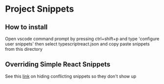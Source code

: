 
# Project Snippets

## How to install
Open vscode command prompt by pressing ctrl+shift+p and type 'configure user snippets' then select typescriptreact.json and copy paste snippets from this directory

## Overriding Simple React Snippets
See this [link](https://github.com/microsoft/vscode/issues/10565#issuecomment-721832613) on hiding conflicting snippets so they don't show up